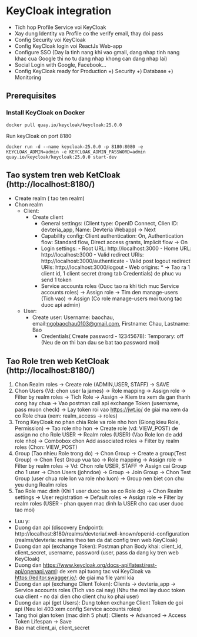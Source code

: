# KeyCloak integration
- Tich hop Profile Service voi KeyCloak
- Xay dung Identity va Profile co the verify email, thay doi pass
- Config Security voi KeyCloak
- Config KeyCloak login voi ReactJs Web-app
- Configure SSO (Day la tinh nang khi vao gmail, dang nhap tinh nang khac cua Google thi no tu dang nhap khong can dang nhap lai)
- Social Login with Google, Facebook...
- Config KeyCloak ready for Production
   +) Security
   +) Database
   +) Monitoring

## Prerequisites

### Install KeyCloak on Docker 

`docker pull quay.io/keycloak/keycloak:25.0.0`

Run keyCloak on port 8180

`docker run -d --name keycloak-25.0.0 -p 8180:8080 -e KEYCLOAK_ADMIN=admin -e KEYCLOAK_ADMIN_PASSWORD=admin quay.io/keycloak/keycloak:25.0.0 start-dev`

## Tao system tren web KetCloak (http://localhost:8180/)
- Create realm ( tao ten realm)
- Chon realm
    - Client: 
      - Create client 
        - General settings: (Client type: OpenID Connect, Clien ID: devteria_app, Name: Devteria Webapp) -> Next
        - Capability config: Client authentication: On, Authentication flow: Standard flow, Direct access grants, Implicit flow -> On
        - Login settings: 
                          - Root URL: http://localhost:3000
                          - Home URL: http://localhost:3000
                          - Valid redirect URIs: http://localhost:3000/authenticate
                          - Valid post logout redirect URIs: http://localhost:3000/logout
                          - Web origins: *
      -> Tao ra 1 client id, 1 client secret (trong tab Credentials) de phuc vu send 1 token
        - Service accounts roles (Duoc tao ra khi tich muc Service accounts roles) -> Assign role -> Tim den manage-users (Tich vao) -> Assign (Co role manage-users moi tuong tac duoc api admin)
    - User:
      - Create user: Username: baochau, email:ngobaochau0103@gmail.com, Firstname: Chau, Lastname: Bao
        - Credentials( Create password - 12345678): Temporary: off (Neu de on thi ban dau se bat tao password moi)

## Tao Role tren web KetCloak (http://localhost:8180/)
1. Chon Realm roles -> Create role (ADMIN,USER, STAFF) -> SAVE
2. Chon Users (Vd: chon user la james) -> Role mapping -> Assign role -> Filter by realm roles -> Tich Role -> Assign
   -> Kiem tra xem da gan thanh cong hay chua -> Vao postman call api exchange Token (username, pass muon check) -> Lay token roi vao https://jwt.io/ de giai ma xem da co Role chua (xem: realm_access -> roles)
3. Trong KeyCloak no phan chia Role va role nho hon (Giong kieu Role, Permission)
   -> Tao role nho hon -> Create role (vd: VIEW_POST) de assign no cho Role USER -> Realm roles (USER) (Vao Role lon de add role nho) -> Combobox chon Add associated roles -> Filter by realm roles (Chon: VIEW_POST) 
4. Group (Tao nhieu Role trong do) 
   -> Chon Group -> Create a group(Test Group) -> Chon Test Group vua tao -> Role mapping -> Assign role -> Filter by realm roles -> Vd: Chon role USER, STAFF
   -> Assign cai Group cho 1 user -> Chon Users (johndoe) -> Group -> Join Group -> Chon Test Group (user chua role lon va role nho luon)
   -> Group nen biet con chu yeu dung Realm roles
5. Tao Role mac dinh (Khi 1 user duoc tao se co Role do) 
   -> Chon Realm settings -> User registration -> Default roles -> Assign role -> Filter by realm roles (USER - phan quyen mac dinh la USER cho cac user duoc tao moi)






- Luu y:
 - Duong dan api (discovery Endpoint): http://localhost:8180/realms/devteria/.well-known/openid-configuration (realms/devteria: realms theo ten da dat config tren web KeyCloak)
 - Duong dan api (exchange Token): Postman phan Body khai: client_id, client_secret, username, password (user, pass da  dang ky tren web KeyCloak)
 - Duong dan https://www.keycloak.org/docs-api/latest/rest-api/openapi.yaml: de xem api tuong tac voi KeyCloak va https://editor.swagger.io/: de giai ma file yaml kia
 - Duong dan api (exchange Client Token): Clients -> devteria_app -> Service accounts roles (Tich vao cai nay) (Nhu the moi lay duoc token cua client - no dai dien cho client chu ko phai user)
 - Duong dan api (get Users): Dung token exchange Client Token de goi api (Neu loi 403 xem config Service accounts roles)
 - Tang thoi gian token (mac dinh 5 phut): Clients -> Advanced -> Access Token Lifespan -> Save
 - Bao mat client_ai, client_secret

      